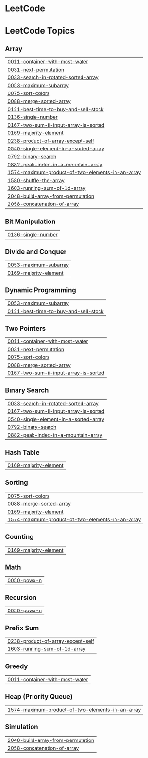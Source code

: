 # LeetCode
<!---LeetCode Topics Start-->
# LeetCode Topics
## Array
|  |
| ------- |
| [0011-container-with-most-water](https://github.com/YounusPeerzada/LeetCode/tree/master/0011-container-with-most-water) |
| [0031-next-permutation](https://github.com/YounusPeerzada/LeetCode/tree/master/0031-next-permutation) |
| [0033-search-in-rotated-sorted-array](https://github.com/YounusPeerzada/LeetCode/tree/master/0033-search-in-rotated-sorted-array) |
| [0053-maximum-subarray](https://github.com/YounusPeerzada/LeetCode/tree/master/0053-maximum-subarray) |
| [0075-sort-colors](https://github.com/YounusPeerzada/LeetCode/tree/master/0075-sort-colors) |
| [0088-merge-sorted-array](https://github.com/YounusPeerzada/LeetCode/tree/master/0088-merge-sorted-array) |
| [0121-best-time-to-buy-and-sell-stock](https://github.com/YounusPeerzada/LeetCode/tree/master/0121-best-time-to-buy-and-sell-stock) |
| [0136-single-number](https://github.com/YounusPeerzada/LeetCode/tree/master/0136-single-number) |
| [0167-two-sum-ii-input-array-is-sorted](https://github.com/YounusPeerzada/LeetCode/tree/master/0167-two-sum-ii-input-array-is-sorted) |
| [0169-majority-element](https://github.com/YounusPeerzada/LeetCode/tree/master/0169-majority-element) |
| [0238-product-of-array-except-self](https://github.com/YounusPeerzada/LeetCode/tree/master/0238-product-of-array-except-self) |
| [0540-single-element-in-a-sorted-array](https://github.com/YounusPeerzada/LeetCode/tree/master/0540-single-element-in-a-sorted-array) |
| [0792-binary-search](https://github.com/YounusPeerzada/LeetCode/tree/master/0792-binary-search) |
| [0882-peak-index-in-a-mountain-array](https://github.com/YounusPeerzada/LeetCode/tree/master/0882-peak-index-in-a-mountain-array) |
| [1574-maximum-product-of-two-elements-in-an-array](https://github.com/YounusPeerzada/LeetCode/tree/master/1574-maximum-product-of-two-elements-in-an-array) |
| [1580-shuffle-the-array](https://github.com/YounusPeerzada/LeetCode/tree/master/1580-shuffle-the-array) |
| [1603-running-sum-of-1d-array](https://github.com/YounusPeerzada/LeetCode/tree/master/1603-running-sum-of-1d-array) |
| [2048-build-array-from-permutation](https://github.com/YounusPeerzada/LeetCode/tree/master/2048-build-array-from-permutation) |
| [2058-concatenation-of-array](https://github.com/YounusPeerzada/LeetCode/tree/master/2058-concatenation-of-array) |
## Bit Manipulation
|  |
| ------- |
| [0136-single-number](https://github.com/YounusPeerzada/LeetCode/tree/master/0136-single-number) |
## Divide and Conquer
|  |
| ------- |
| [0053-maximum-subarray](https://github.com/YounusPeerzada/LeetCode/tree/master/0053-maximum-subarray) |
| [0169-majority-element](https://github.com/YounusPeerzada/LeetCode/tree/master/0169-majority-element) |
## Dynamic Programming
|  |
| ------- |
| [0053-maximum-subarray](https://github.com/YounusPeerzada/LeetCode/tree/master/0053-maximum-subarray) |
| [0121-best-time-to-buy-and-sell-stock](https://github.com/YounusPeerzada/LeetCode/tree/master/0121-best-time-to-buy-and-sell-stock) |
## Two Pointers
|  |
| ------- |
| [0011-container-with-most-water](https://github.com/YounusPeerzada/LeetCode/tree/master/0011-container-with-most-water) |
| [0031-next-permutation](https://github.com/YounusPeerzada/LeetCode/tree/master/0031-next-permutation) |
| [0075-sort-colors](https://github.com/YounusPeerzada/LeetCode/tree/master/0075-sort-colors) |
| [0088-merge-sorted-array](https://github.com/YounusPeerzada/LeetCode/tree/master/0088-merge-sorted-array) |
| [0167-two-sum-ii-input-array-is-sorted](https://github.com/YounusPeerzada/LeetCode/tree/master/0167-two-sum-ii-input-array-is-sorted) |
## Binary Search
|  |
| ------- |
| [0033-search-in-rotated-sorted-array](https://github.com/YounusPeerzada/LeetCode/tree/master/0033-search-in-rotated-sorted-array) |
| [0167-two-sum-ii-input-array-is-sorted](https://github.com/YounusPeerzada/LeetCode/tree/master/0167-two-sum-ii-input-array-is-sorted) |
| [0540-single-element-in-a-sorted-array](https://github.com/YounusPeerzada/LeetCode/tree/master/0540-single-element-in-a-sorted-array) |
| [0792-binary-search](https://github.com/YounusPeerzada/LeetCode/tree/master/0792-binary-search) |
| [0882-peak-index-in-a-mountain-array](https://github.com/YounusPeerzada/LeetCode/tree/master/0882-peak-index-in-a-mountain-array) |
## Hash Table
|  |
| ------- |
| [0169-majority-element](https://github.com/YounusPeerzada/LeetCode/tree/master/0169-majority-element) |
## Sorting
|  |
| ------- |
| [0075-sort-colors](https://github.com/YounusPeerzada/LeetCode/tree/master/0075-sort-colors) |
| [0088-merge-sorted-array](https://github.com/YounusPeerzada/LeetCode/tree/master/0088-merge-sorted-array) |
| [0169-majority-element](https://github.com/YounusPeerzada/LeetCode/tree/master/0169-majority-element) |
| [1574-maximum-product-of-two-elements-in-an-array](https://github.com/YounusPeerzada/LeetCode/tree/master/1574-maximum-product-of-two-elements-in-an-array) |
## Counting
|  |
| ------- |
| [0169-majority-element](https://github.com/YounusPeerzada/LeetCode/tree/master/0169-majority-element) |
## Math
|  |
| ------- |
| [0050-powx-n](https://github.com/YounusPeerzada/LeetCode/tree/master/0050-powx-n) |
## Recursion
|  |
| ------- |
| [0050-powx-n](https://github.com/YounusPeerzada/LeetCode/tree/master/0050-powx-n) |
## Prefix Sum
|  |
| ------- |
| [0238-product-of-array-except-self](https://github.com/YounusPeerzada/LeetCode/tree/master/0238-product-of-array-except-self) |
| [1603-running-sum-of-1d-array](https://github.com/YounusPeerzada/LeetCode/tree/master/1603-running-sum-of-1d-array) |
## Greedy
|  |
| ------- |
| [0011-container-with-most-water](https://github.com/YounusPeerzada/LeetCode/tree/master/0011-container-with-most-water) |
## Heap (Priority Queue)
|  |
| ------- |
| [1574-maximum-product-of-two-elements-in-an-array](https://github.com/YounusPeerzada/LeetCode/tree/master/1574-maximum-product-of-two-elements-in-an-array) |
## Simulation
|  |
| ------- |
| [2048-build-array-from-permutation](https://github.com/YounusPeerzada/LeetCode/tree/master/2048-build-array-from-permutation) |
| [2058-concatenation-of-array](https://github.com/YounusPeerzada/LeetCode/tree/master/2058-concatenation-of-array) |
<!---LeetCode Topics End-->